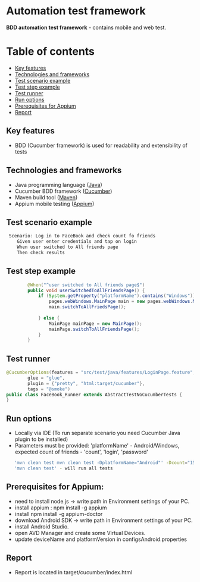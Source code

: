 # Automation test framework

**BDD automation test framework**  - contains mobile and web test. 

Table of contents
=================
   * [Key features](#key-features)
   * [Technologies and frameworks](#technologies-and-frameworks)
   * [Test scenario example](#test-scenario-example)
   * [Test step example](#test-step-example)   
   * [Test runner](#test-runner)
   * [Run options](#run-options)
   * [Prerequisites for Appium](#prerequisites-for-Appium)
   * [Report](#report)

## Key features
  * BDD (Cucumber framework) is used for readability and extensibility of tests

    
## Technologies and frameworks
 * Java programming language ([Java](https://www.java.com)) 
 * Cucumber BDD framework ([Cucumber](https://cucumber.io/docs))
 * Maven build tool ([Maven](https://maven.apache.org))
 * Appium mobile testing ([Appium](http://appium.io/))

## Test scenario example

```java
 Scenario: Log in to FaceBook and check count fo friends
    Given user enter credentials and tap on login
    When user switched to All friends page
    Then check results
```

## Test step example

```java
        @When("^user switched to All friends page$")
        public void userSwitchedToAllFriendsPage() {
            if (System.getProperty("platformName").contains("Windows")) {
                pages.webWindows.MainPage main = new pages.webWindows.MainPage(WebDriverChrome.getWebDriver());
                main.switchToAllFriedsPage();
    
            } else {
                MainPage mainPage = new MainPage();
                mainPage.switchToAllFriendsPage();
            }
        }
```

## Test runner

```java
@CucumberOptions(features = "src/test/java/features/LoginPage.feature",
        glue = "glue",
        plugin = {"pretty", "html:target/cucumber"},
        tags = "@smoke")
public class FaceBook_Runner extends AbstractTestNGCucumberTests {
}
```

## Run options
 * Locally via IDE (To run separate scenario you need Cucumber Java plugin to be installed)
 * Parameters must be provided: 'platformName' - Android/Windows, expected count of friends - 'count', 'login', 'password'
 
```bash
   'mvn clean test mvn clean test -DplatformName="Android"' -Dcount="155" -Dlogin="some_login" -Dpassword="some_password"
   'mvn clean test' - will run all tests
```
## Prerequisites for Appium:
 * need to install node.js -> write path in Environment settings of your PC.
 * install appium : npm install -g appium
 * install npm install -g appium-doctor
 * download Android SDK -> write path in Environment settings of your PC.
 * install Android Studio.
 * open AVD Manager and create some Virtual Devices.
 * update deviceName and platformVersion in configsAndroid.properties 


## Report
 * Report is located in target/cucumber/index.html